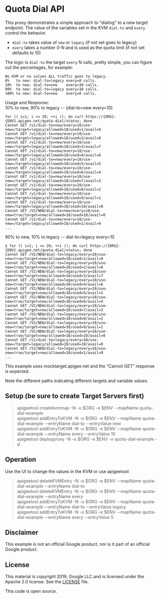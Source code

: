 # Quota Dial API
This proxy demonstrates a simple approach to "dialing" to a new target endpoint.
The value of the variables set in the KVM `dial-to` and `every` control the behavior.
- `dial-to` takes value of `new` or `legacy` (if not set goes to legacy)  
- `every` takes a number 0-N and is used as the quota limit (if not set defaults to 10)

The logic is `dial-to` the target `every` N calls, pretty simple, you can figure out the percentages, for example:  
```
No KVM or no values ALL traffic goes to legacy.  
0%   to new: dial-to=legacy every=0 calls.  
10%  to new: dial-to=new    every=10 calls.  
90%  to new: dial-to=legacy every=10 calls.  
100% to new: dial-to=new    every=0 calls.  
```

Usage and Response:  
10% to new, 90% to legacy -- (dial-to=new every=10)
```
for (( i=1; i <= 20; ++i )); do curl https://{ORG}-{ENV}.apigee.net/quota-dial/status; done
Cannot GET /v1/dial-to=new/every=10/use-new=/target=legacy/allowed=10/used=1/avail=9
Cannot GET /v1/dial-to=new/every=10/use-new=/target=legacy/allowed=10/used=2/avail=8
Cannot GET /v1/dial-to=new/every=10/use-new=/target=legacy/allowed=10/used=3/avail=7
Cannot GET /v1/dial-to=new/every=10/use-new=/target=legacy/allowed=10/used=4/avail=6
Cannot GET /v1/dial-to=new/every=10/use-new=/target=legacy/allowed=10/used=5/avail=5
Cannot GET /v1/dial-to=new/every=10/use-new=/target=legacy/allowed=10/used=6/avail=4
Cannot GET /v1/dial-to=new/every=10/use-new=/target=legacy/allowed=10/used=7/avail=3
Cannot GET /v1/dial-to=new/every=10/use-new=/target=legacy/allowed=10/used=8/avail=2
Cannot GET /v1/dial-to=new/every=10/use-new=/target=legacy/allowed=10/used=9/avail=1
Cannot GET /v1/dial-to=new/every=10/use-new=/target=legacy/allowed=10/used=10/avail=0
Cannot GET /V2/NEW/dial-to=new/every=10/use-new=true/target=new/allowed=10/used=10/avail=0
Cannot GET /v1/dial-to=new/every=10/use-new=/target=legacy/allowed=10/used=1/avail=9
...
```

90% to new, 10% to legacy -- dial-to=legacy every=10
```
$ for (( i=1; i <= 20; ++i )); do curl https://{ORG}-{ENV}.apigee.net/quota-dial/status; done
Cannot GET /V2/NEW/dial-to=legacy/every=10/use-new=true/target=new/allowed=10/used=1/avail=9
Cannot GET /V2/NEW/dial-to=legacy/every=10/use-new=true/target=new/allowed=10/used=2/avail=8
Cannot GET /V2/NEW/dial-to=legacy/every=10/use-new=true/target=new/allowed=10/used=3/avail=7
Cannot GET /V2/NEW/dial-to=legacy/every=10/use-new=true/target=new/allowed=10/used=4/avail=6
Cannot GET /V2/NEW/dial-to=legacy/every=10/use-new=true/target=new/allowed=10/used=5/avail=5
Cannot GET /V2/NEW/dial-to=legacy/every=10/use-new=true/target=new/allowed=10/used=6/avail=4
Cannot GET /V2/NEW/dial-to=legacy/every=10/use-new=true/target=new/allowed=10/used=7/avail=3
Cannot GET /V2/NEW/dial-to=legacy/every=10/use-new=true/target=new/allowed=10/used=8/avail=2
Cannot GET /V2/NEW/dial-to=legacy/every=10/use-new=true/target=new/allowed=10/used=9/avail=1
Cannot GET /V2/NEW/dial-to=legacy/every=10/use-new=true/target=new/allowed=10/used=10/avail=0
Cannot GET /v1/dial-to=legacy/every=10/use-new=/target=legacy/allowed=10/used=10/avail=0
Cannot GET /V2/NEW/dial-to=legacy/every=10/use-new=true/target=new/allowed=10/used=1/avail=9
...
```

This example uses mocktarget.apigee.net and the "Cannot GET" response is expected.

Note the different paths indicating different targets and variable values.

## Setup (be sure to create Target Servers first)
> apigeetool createkvmmap -N -o $ORG -e $ENV --mapName quota-dial-example  
> apigeetool addEntryToKVM -N -o $ORG -e $ENV --mapName quota-dial-example --entryName dial-to --entryValue new  
> apigeetool addEntryToKVM -N -o $ORG -e $ENV --mapName quota-dial-example --entryName every --entryValue 10  
> apigeetool deployproxy -N -o $ORG -e $ENV -n quota-dial-example -d .  

## Operation
Use the UI to change the values in the KVM or use apigeetool:
> apigeetool deleteKVMEntry -N -o $ORG -e $ENV --mapName quota-dial-example --entryName dial-to  
> apigeetool deleteKVMEntry -N -o $ORG -e $ENV --mapName quota-dial-example --entryName every  
> apigeetool addEntryToKVM -N -o $ORG -e $ENV --mapName quota-dial-example --entryName dial-to --entryValue legacy  
> apigeetool addEntryToKVM -N -o $ORG -e $ENV --mapName quota-dial-example --entryName every --entryValue 5  

## Disclaimer

This example is not an official Google product, nor is it part of an official Google product.

## License

This material is copyright 2019, Google LLC.and is licensed under the Apache 2.0 license.
See the [LICENSE](LICENSE) file.

This code is open source.
